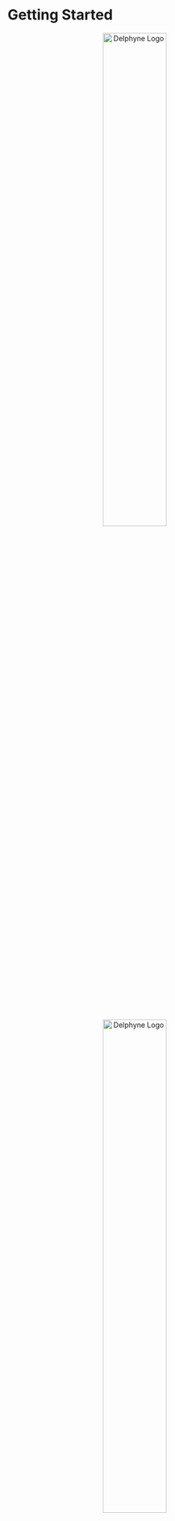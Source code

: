 # Getting Started

<!-- We do not show the page title -->
<style> .md-content .md-typeset h1 { display: none; } </style>

<p align="center" style="margin-bottom: 45px">
  <img src="assets/logos/black/banner.png#only-light" alt="Delphyne Logo" width="50%"/>
  <img src="assets/logos/white/banner.png#only-dark" alt="Delphyne Logo" width="50%"/>
</p>

Delphyne is a programming framework for building _reliable_ and _modular_ LLM applications. It offers a powerful approach for integrating traditional programming and prompting.

Users can describe high-level problem solving _strategies_ as arbitrary programs with unresolved choice points. _Policies_ for navigating the resulting search spaces with LLMs can be independently assembled and tuned. Examples of correct choices can be expressed in a dedicated _demonstration language_ that supports interactive, test-driven development.

## Quick Example

Let us illustrate Delphyne with a complete example. Consider the task of  finding a parameter value that makes a mathematical expression nonnegative for all values of `x`. For example, given expression `x² - 2x + n`, `n = -1` is an incorrect answer (take `x = 0`), but `n = 1` is a correct answer since `x² - 2x + 1 = (x - 1)²`. Here is a Delphyne **strategy** for solving this problem:

```py
import sympy as sp
import delphyne as dp 
from delphyne import Branch, Fail, Strategy, strategy

@strategy
def find_param_value(expr: str) -> Strategy[Branch | Fail, IPDict, int]:
    """
    Find an integer `n` that makes a given math expression nonnegative
    for all real `x`. Prove that the resulting expression is nonnegative
    by rewriting it into an equivalent form.
    """
    x, n = sp.Symbol("x", real=True), sp.Symbol("n")
    symbs = {"x": x, "n": n}
    try:
        n_val = yield from dp.guess(int, using=[expr])
        expr_sp = sp.parse_expr(expr, symbs).subs({n: n_val})
        equiv = yield from dp.guess(str, using=[str(expr_sp)])
        equiv_sp = sp.parse_expr(equiv, symbs)
        equivalent = (expr_sp - equiv_sp).simplify() == 0
        yield from dp.ensure(equivalent, "not_equivalent")
        yield from dp.ensure(equiv_sp.is_nonnegative, "not_nonneg")
        return n_val
    except Exception as e:
        yield from dp.fail("sympy_error", message=str(e))
```

A strategy is a program with unresolved choice points, represented here by the `guess` operator. At runtime, LLM oracles are tasked with producing return values for `guess`, in such a way as to pass all `ensure` assertions. Such a program induces a search tree that can be explored in many different ways, as specified by a separate **policy**:

```py
def serial_policy():
    model = dp.standard_model("gpt-5-mini")
    return dp.dfs() & {
        "n_val": dp.few_shot(model),
        "equiv": dp.take(2) @ dp.few_shot(model)}
```

This policy uses _sequential depth-first search_ (`dfs`), making at most two proof attempts for every parameter guess and sampling choices using `gpt-5-mini`. Here is another policy that uses a parallel variant of `dfs`, where multiple completions are repeatedly sampled and the resulting branches explored in parallel:

```py
def parallel_policy():
    model = dp.standard_model("gpt-5-mini")
    return dp.loop() @ dp.par_dfs() & {
        "n_val": dp.few_shot(model, max_requests=1, num_completions=3),
        "equiv": dp.few_shot(model, max_requests=1, num_completions=2)}
```

Given an associated policy and a _budget limit_, our strategy can now be executed:

```py
budget = dp.BudgetLimit({dp.NUM_REQUESTS: 8, dp.DOLLAR_PRICE: 1e-3})
res, _ = (find_param_value("2*x**2 - 4*x + n")
          .run_toplevel(dp.PolicyEnv(), serial_policy())
          .collect(budget=budget, num_generated=1))
print(res[0].tracked.value)  # e.g. 2
```

Here, choice points are resolved via zero-shot prompting. To increase reliability, one can provide examples of correct decisions by adding **demonstrations**. Demonstrations can be expressed in a dedicated language that supports an interactive, test-driven development workflow. In the screenshot below, the VSCode extension indicates the next unresolved choice point for solving a particular problem instance, which the user can answer before receiving new feedback:

![](./assets/screenshot/readme-extension-example/dark.png#only-dark)
![](./assets/screenshot/readme-extension-example/light.png#only-light)

A complete explanation of this example is provided in the [Delphyne Manual](./manual/overview.md).

## Features Overview

- **Separate your business logic from your search logic.** Prompting offers a powerful but unreliable programming primitive, making validation and search essential. At the same time, retries and backtracking are costly. Resolving this tension requires careful tuning. Delphyne enforces a strict separation between _business logic_ (i.e. strategies) and _search logic_ (i.e. policies), allowing users to iterate on the latter without any refactoring.
- **Write and repair demonstrations interactively.** Few-shot examples are crucial components of an LLM pipeline, but writing them and keeping them consistent as the pipeline evolves can be error-prone and time-consuming. Delphyne's dedicated [_demonstration language_](./manual/demos.md) allows bundling examples with unit tests and updating them interactively.
- **Refactor without fear.** Delphyne leverages _static types_ to enforce consistency between strategies and policies, and a _testing DSL_ to enforce consistency between strategies and demonstrations. Modifying policies is _guaranteed_ to never break demonstrations.
- **Compose heterogeneous strategies in a modular fashion.** Delphyne allows modularly composing heterogeneous strategies while keeping the associated policies independent. This is enabled by having arbitrary search algorithms cooperate through a [shared protocol](./reference/policies/streams.md). In addition, any prompt can be _locally_ and _transparently_ refined into a dedicated strategy.
- **Leverage advanced search algorithms.** Thanks to an [extensible effect system](./manual/strategies.md#adding-effects), strategies can produce search trees with arbitrary metadata, structure, and shape, which advanced algorithms (e.g. [HyperTree Proof Search](https://arxiv.org/pdf/2205.11491)) can exploit. Tree transformers enable conversions between tree types, allowing the same strategy to pair with vastly different algorithms.
- **Precisely control your resource spending.** Delphyne offers a resource-aware, combinator-based [language](./manual/policies.md) for defining search policies that prevents overspending _by construction_.
- **Leverage the full Python ecosystem.** Delphyne integrates seamlessly with Python libraries and tooling. It is fully typed and works smoothly with the Python debugger.
- **Access a rich library of components.** Delphyne comes with batteries included: its standard library supports many models and prompting idioms, including structured output, tool use, classification, assistant priming, and chain of thought.
- **Run reproducible experiments.** Delphyne provides utilities for benchmarking and tuning LLM pipelines. Request caching allows experiments to be replicated at no cost.

## Installation {#installation}

First, download the Delphyne repository and enter it:

```sh
git clone git@github.com:jonathan-laurent/delphyne.git
cd delphyne
git checkout v0.7.0  # latest stable version
```

Then, to install the Delphyne library and CLI in your current Python environment:

```sh
pip install -e ".[dev]"
```

Note that Python 3.12 (or more recent) is required, since Delphyne makes heavy use of [PEP 695 generics](https://peps.python.org/pep-0695/). Next, you should build the Delphyne vscode extension. For this, assuming you have [Node.js](https://nodejs.org/en/download) installed (version 22 or later), run:

```
cd vscode-ui
npm install
npx vsce package
```

The last command should create a `delphyne-xxx.vsix` extensions archive, which can be installed in vscode using the `Extensions: Install from VSIX` command (use `Ctrl+Shift+P` to search for it in the command palette).

### Testing your installation

You can verify your installation by running the short test suite:

```
make test
```

To test the Delphyne extension, we recommend reading the corresponding [manual chapter](./manual/extension.md), opening the `examples/find_invariants/abduct_and_branch.demo.yaml` demonstration file, and then executing the `Delphyne: Evaluate All Demonstrations in File` command (accessible from the palette via `Ctrl+Shift+P`). Diagnostics should appear to indicate that all tests passed.

## Learning More

- The key concepts underlying Delphyne are presented in the [Manual](./manual/overview.md).
- A complete [API Reference](./reference/strategies/trees.md) is also available, along with a series of [How-To Guides](./how-to-guides.md).
- The `examples` directory provides a gallery of Delphyne programs (see  `README` files).
- For a more technical presentation, see the original paper that introduces Delphyne: [_Oracular Programming: A Modular Foundation for Building LLM-Enabled Software_](https://arxiv.org/abs/2502.05310).

## Citing this Work

If you use Delphyne in an academic paper, please cite our work as follows:

```bib
@article{oracular-programming-2025,
  title={Oracular Programming: A Modular Foundation for Building LLM-Enabled Software},
  author={Laurent, Jonathan and Platzer, Andr{\'e}},
  journal={arXiv preprint arXiv:2502.05310},
  year={2025}
}
```

## Acknowledgements

This work was supported by the [Alexander von Humboldt Professorship program](https://www.humboldt-foundation.de/en/apply/sponsorship-programmes/alexander-von-humboldt-professorship).